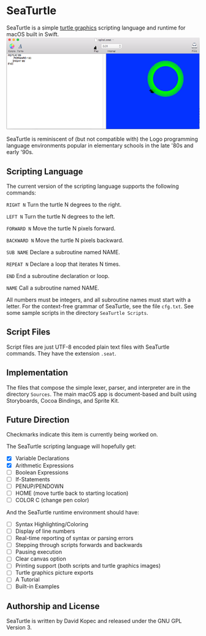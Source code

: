 # SeaTurtle

SeaTurtle is a simple [turtle graphics](https://en.wikipedia.org/wiki/Turtle_graphics) scripting language and runtime for macOS built in Swift.
![Release 0.0.1](SeaTurtle001.png)

SeaTurtle is reminiscent of (but not compatible with) the Logo programming language environments popular in elementary schools in the late '80s and early '90s.

## Scripting Language

The current version of the scripting language supports the following commands:

`RIGHT N`
Turn the turtle N degrees to the right.

`LEFT N`
Turn the turtle N degrees to the left.

`FORWARD N`
Move the turtle N pixels forward.

`BACKWARD N`
Move the turtle N pixels backward.

`SUB NAME`
Declare a subroutine named NAME.

`REPEAT N`
Declare a loop that iterates N times.

`END`
End a subroutine declaration or loop.

`NAME`
Call a subroutine named NAME.

All numbers must be integers, and all subroutine names must start with a letter. For the context-free grammar of SeaTurtle, see the file `cfg.txt`. See some sample scripts in the directory `SeaTurtle Scripts`.

## Script Files
Script files are just UTF-8 encoded plain text files with SeaTurtle commands. They have the extension `.seat`.

## Implementation

The files that compose the simple lexer, parser, and interpreter are in the directory `Sources`. The main macOS app is document-based and built using Storyboards, Cocoa Bindings, and Sprite Kit.

## Future Direction

Checkmarks indicate this item is currently being worked on.

The SeaTurtle scripting language will hopefully get:

- [X] Variable Declarations
- [X] Arithmetic Expressions
- [ ] Boolean Expressions
- [ ] If-Statements
- [ ] PENUP/PENDOWN
- [ ] HOME (move turtle back to starting location)
- [ ] COLOR C (change pen color)

And the SeaTurtle runtime environment should have:

- [ ] Syntax Highlighting/Coloring
- [ ] Display of line numbers
- [ ] Real-time reporting of syntax or parsing errors
- [ ] Stepping through scripts forwards and backwards
- [ ] Pausing execution
- [ ] Clear canvas option
- [ ] Printing support (both scripts and turtle graphics images)
- [ ] Turtle graphics picture exports
- [ ] A Tutorial
- [ ] Built-in Examples

## Authorship and License

SeaTurtle is written by David Kopec and released under the GNU GPL Version 3.
